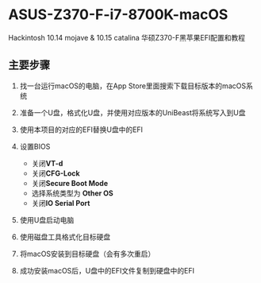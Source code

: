 # ASUS-Z370-F-i7-8700K-macOS
Hackintosh  10.14 mojave &amp; 10.15 catalina 华硕Z370-F黑苹果EFI配置和教程

## 主要步骤

1. 找一台运行macOS的电脑，在App Store里面搜索下载目标版本的macOS系统
2. 准备一个U盘，格式化U盘，并使用对应版本的UniBeast将系统写入到U盘
3. 使用本项目的对应的EFI替换U盘中的EFI
4. 设置BIOS
   - 关闭**VT-d**
   - 关闭**CFG-Lock**
   - 关闭**Secure Boot Mode**
   - 选择系统类型为 **Other OS**
   - 关闭**IO Serial Port**

5. 使用U盘启动电脑
6. 使用磁盘工具格式化目标硬盘
7. 将macOS安装到目标硬盘（会有多次重启）
8. 成功安装macOS后，U盘中的EFI文件复制到硬盘中的EFI